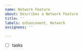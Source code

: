 ```yaml
---
name: Network Feature
about: Describes a Network Feature
title: ''
labels: enhancement, Network
assignees: ''

---
```


- [ ] tasks
